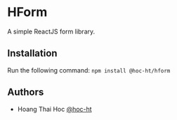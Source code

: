 # HForm

A simple ReactJS form library.

## Installation

Run the following command:
`npm install @hoc-ht/hform`

## Authors

- Hoang Thai Hoc [@hoc-ht](https://github.com/hoc-ht)
